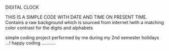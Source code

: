 DIGITAL CLOCK 

THIS IS A SIMPLE CODE WITH DATE AND TIME ON PRESENT TIME.
Contains a raw background which is sourced from internet.!with a matching color contrast for the digits and alphabets 

simple coding project performed by me during my 2nd semester holidays ...!
happy coding ...........
